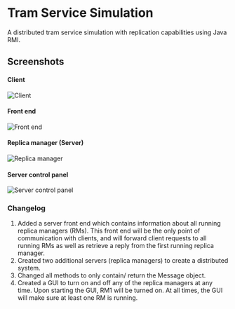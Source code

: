 # Tram Service Simulation
A distributed tram service simulation with replication capabilities using Java RMI.

## Screenshots
#### Client
![Client](https://media.giphy.com/media/26xByqrZqnMyF28cU/source.gif)

#### Front end
![Front end](https://media.giphy.com/media/l3q2XXW9mzb0So14A/source.gif)

#### Replica manager (Server)
![Replica manager](https://media.giphy.com/media/l3q2DFLvOHfviyAco/source.gif)

#### Server control panel
![Server control panel](https://s29.postimg.org/ixdd60hev/server_control_panel.png)

### Changelog
1. Added a server front end which contains information about all running replica managers (RMs). This front end will be the only point of communication with clients, and will forward client requests to all running RMs as well as retrieve a reply from the first running replica manager.
2. Created two additional servers (replica managers) to create a distributed system. 
3. Changed all methods to only contain/ return the Message object.
4. Created a GUI to turn on and off any of the replica managers at any time. Upon starting the GUI, RM1 will be turned on. At all times, the GUI will make sure at least one RM is running.
